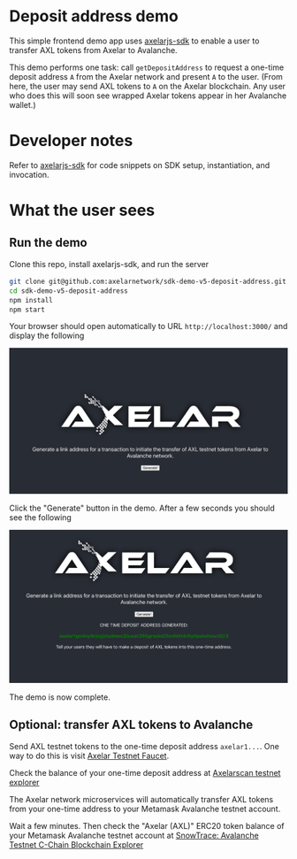 # Deposit address demo

This simple frontend demo app uses [axelarjs-sdk](https://github.com/axelarnetwork/axelarjs-sdk) to enable a user to transfer AXL tokens from Axelar to Avalanche.

This demo performs one task: call `getDepositAddress` to request a one-time deposit address `A` from the Axelar network and present `A` to the user. (From here, the user may send AXL tokens to `A` on the Axelar blockchain. Any user who does this will soon see wrapped Axelar tokens appear in her Avalanche wallet.)

# Developer notes

Refer to [axelarjs-sdk](https://github.com/axelarnetwork/axelarjs-sdk) for code snippets on SDK setup, instantiation, and invocation.

# What the user sees

## Run the demo

Clone this repo, install axelarjs-sdk, and run the server

```bash
git clone git@github.com:axelarnetwork/sdk-demo-v5-deposit-address.git
cd sdk-demo-v5-deposit-address
npm install
npm start
```
Your browser should open automatically to URL `http://localhost:3000/` and display the following

![deposit-address-demo welcome screen](src/deposit-address-demo-welcome.png)

Click the "Generate" button in the demo. After a few seconds you should see the following

![deposit-address-demo example address](src/deposit-address-demo-address.png)

The demo is now complete.

## Optional: transfer AXL tokens to Avalanche

Send AXL testnet tokens to the one-time deposit address `axelar1...`. One way to do this is visit [Axelar Testnet Faucet](https://faucet.testnet.axelar.dev/).

Check the balance of your one-time deposit address at [Axelarscan testnet explorer](https://testnet.axelarscan.io/)

The Axelar network microservices will automatically transfer AXL tokens from your one-time address to your Metamask Avalanche testnet account.

Wait a few minutes. Then check the "Axelar (AXL)" ERC20 token balance of your Metamask Avalanche testnet account at [SnowTrace: Avalanche Testnet C-Chain Blockchain Explorer](https://testnet.snowtrace.io/)
